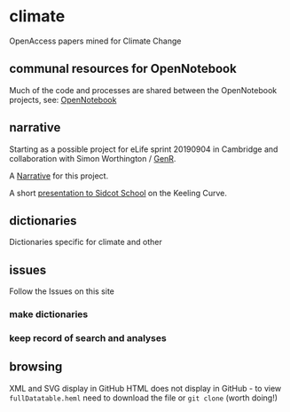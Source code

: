 # climate
OpenAccess papers mined for Climate Change

## communal resources for OpenNotebook
Much of the code and processes are shared between the OpenNotebook projects, see:
[OpenNotebook](https://github.com/petermr/openNotebook/blob/master/README.md)

## narrative
Starting as a possible project for eLife sprint 20190904 in Cambridge and collaboration
with Simon Worthington / [GenR](https://genr.eu/wp/open-science-and-climate-change-a-genr-theme/).

A [Narrative](Narrative.md) for this project.

A short [presentation to Sidcot School](SidcotSchool201909.md) on the Keeling Curve.


## dictionaries
Dictionaries specific for climate and other

## issues
Follow the Issues on this site 
### make dictionaries
### keep record of search and analyses

## browsing
XML and SVG display in GitHub
HTML does not display in GitHub - to view `fullDatatable.heml` need to download the file or `git clone`
(worth doing!)

